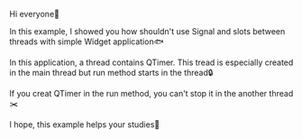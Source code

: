 Hi everyone:giraffe:

In this example, I showed you how shouldn't use Signal and slots between threads with simple Widget application:fish:

In this application, a thread contains QTimer. This tread is especially created in the main thread but run method starts in the thread:lock: 

If you creat QTimer in the run method, you can't stop it in the another thread:scissors:

I hope, this example helps your studies:sunflower:
